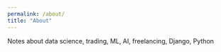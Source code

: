 ```yaml
---
permalink: /about/
title: "About"
---
```


Notes about data science, trading, ML, AI, freelancing, Django, Python


